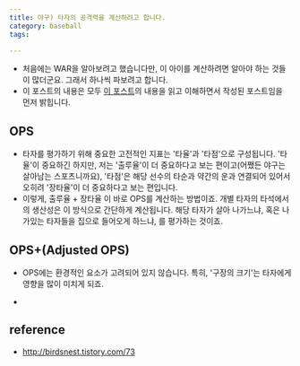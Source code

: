 ```yaml
---
title: 야구) 타자의 공격력을 계산하려고 합니다. 
category: baseball
tags: 

---
```


- 처음에는 WAR을 알아보려고 했습니다만, 이 아이를 계산하려면 알아야 하는 것들이 많더군요. 그래서 하나씩 파보려고 합니다. 
- 이 포스트의 내용은 모두 [이 포스트](http://birdsnest.tistory.com/73)의 내용을 읽고 이해하면서 작성된 포스트임을 먼저 밝힙니다. 

## OPS 

- 타자를 평가하기 위해 중요한 고전적인 지표는 '타율'과 '타점'으로 구성됩니다. '타율'이 중요하긴 하지만, 저는 '출루율'이 더 중요하다고 보는 편이고(어쨌든 야구는 살아남는 스포츠니까요), '타점'은 해당 선수의 타순과 약간의 운과 연결되어 있어서 오히려 '장타율'이 더 중요하다고 보는 편입니다. 
- 이렇게, 출루율 + 장타율 이 바로 OPS를 계산하는 방법이죠. 개별 타자의 타석에서의 생산성은 이 방식으로 간단하게 계산됩니다. 해당 타자가 살아 나가느냐, 혹은 나가있는 타자들을 집으로 들어오게 하느냐, 를 평가하는 것이죠. 

## OPS+(Adjusted OPS)

- OPS에는 환경적인 요소가 고려되어 있지 않습니다. 특히, '구장의 크기'는 타자에게 영향을 많이 미치게 되죠. 

- 


## reference

- <http://birdsnest.tistory.com/73>